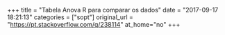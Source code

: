 +++
title = "Tabela Anova R para comparar os dados"
date = "2017-09-17 18:21:13"
categories = ["sopt"]
original_url = "https://pt.stackoverflow.com/q/238114"
at_home="no"
+++

